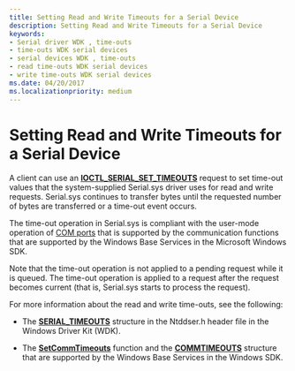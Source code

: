 ```yaml
---
title: Setting Read and Write Timeouts for a Serial Device
description: Setting Read and Write Timeouts for a Serial Device
keywords:
- Serial driver WDK , time-outs
- time-outs WDK serial devices
- serial devices WDK , time-outs
- read time-outs WDK serial devices
- write time-outs WDK serial devices
ms.date: 04/20/2017
ms.localizationpriority: medium
---
```


# Setting Read and Write Timeouts for a Serial Device

A client can use an [**IOCTL\_SERIAL\_SET\_TIMEOUTS**](/windows-hardware/drivers/ddi/ntddser/ni-ntddser-ioctl_serial_set_timeouts) request to set time-out values that the system-supplied Serial.sys driver uses for read and write requests. Serial.sys continues to transfer bytes until the requested number of bytes are transferred or a time-out event occurs.

The time-out operation in Serial.sys is compliant with the user-mode operation of [COM ports](configuration-of-com-ports.md) that is supported by the communication functions that are supported by the Windows Base Services in the Microsoft Windows SDK.

Note that the time-out operation is not applied to a pending request while it is queued. The time-out operation is applied to a request after the request becomes current (that is, Serial.sys starts to process the request).

For more information about the read and write time-outs, see the following:

- The [**SERIAL\_TIMEOUTS**](/windows-hardware/drivers/ddi/ntddser/ns-ntddser-_serial_timeouts) structure in the Ntddser.h header file in the Windows Driver Kit (WDK).

- The [**SetCommTimeouts**](/windows/win32/api/winbase/nf-winbase-setcommtimeouts) function and the [**COMMTIMEOUTS**](/windows/win32/api/winbase/ns-winbase-commtimeouts) structure that are supported by the Windows Base Services in the Windows SDK.
